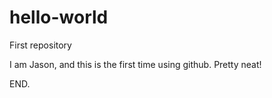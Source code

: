 # hello-world
First repository

I am Jason, and this is the first time using github. Pretty neat!

END.
